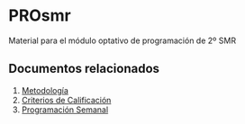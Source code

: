 # PROsmr
Material para el módulo optativo de programación de 2º SMR

## Documentos relacionados

1. [Metodología](metodologia.md)
2. [Criterios de Calificación](calificacion.md)
3. [Programación Semanal](tareas_semanales.md)
